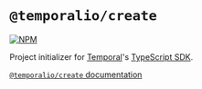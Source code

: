 # `@temporalio/create`

[![NPM](https://img.shields.io/npm/v/@temporalio/create?style=for-the-badge)](https://www.npmjs.com/package/@temporalio/create)

Project initializer for [Temporal](https://temporal.io)'s [TypeScript SDK](https://docs.temporal.io/docs/typescript/introduction/).

[`@temporalio/create` documentation](https://docs.temporal.io/docs/typescript/package-initializer)
